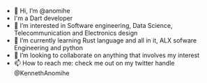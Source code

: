 - 👋 Hi, I’m @anomihe
- I'm a Dart developer
- 👀 I’m interested in Software engineering, Data Science, Telecommunication and Electronics design
- 🌱 I’m currently learning Rust language and all in it, ALX sofware Engineering and python
- 💞️ I’m looking to collaborate on anything that involves my interest
- 📫 How to reach me: check me out on my twitter handle @KennethAnomihe

<!---
anomihe/anomihe is a ✨ special ✨ repository because its `README.md` (this file) appears on your GitHub profile.
You can click the Preview link to take a look at your changes.
--->
